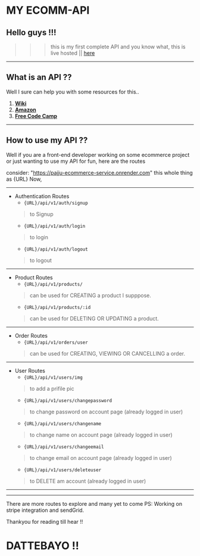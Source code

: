 # MY ECOMM-API 

## Hello guys !!!
>>> this is my first complete API and you know what, this is live hosted || [here](https://pajju-ecommerce-service.onrender.com)


--- 

## What is an API ?? 
Well I sure can help you with some resources for this..

1. [**Wiki**](https://en.wikipedia.org/wiki/API)
2. [**Amazon**](https://aws.amazon.com/what-is/api/)
3. [**Free Code Camp**](https://www.freecodecamp.org/news/what-is-an-api-in-english-please-b880a3214a82/)

---

## How to use my API ??
Well if you are a front-end developer working on some ecommerce project or just wanting to use my API for fun, here are the routes

consider: "https://pajju-ecommerce-service.onrender.com" this whole thing as {URL}
Now,

---

- Authentication Routes
    - `{URL}/api/v1/auth/signup`
    > to Signup
    - `{URL}/api/v1/auth/login`
    > to login
    - `{URL}/api/v1/auth/logout`
    > to logout

---

-  Product Routes
    - `{URL}/api/v1/products/`
    > can be used for CREATING a product I supppose.
    - `{URL}/api/v1/products/:id`
    > can be used for DELETING OR UPDATING a product.


---


- Order Routes
    - `{URL}/api/v1/orders/user`
    >can be used for CREATING, VIEWING OR CANCELLING a order.

---

- User Routes  
    - `{URL}/api/v1/users/img`
    > to add a prifile pic
    - `{URL}/api/v1/users/changepassword`
    > to change password on account page (already logged in user)
    - `{URL}/api/v1/users/changename`
    > to change name on account page (already logged in user)
    - `{URL}/api/v1/users/changeemail`
    > to change email on account page (already logged in user)
    - `{URL}/api/v1/users/deleteuser`
    > to DELETE am account (already logged in user)

---
---

There are more routes to explore and many yet to come
PS: Working on stripe integration and sendGrid.

Thankyou for reading till hear !!


# DATTEBAYO !!